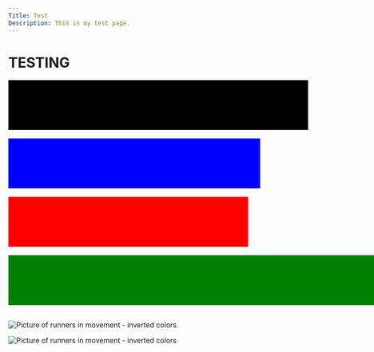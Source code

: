 ```yaml
---
Title: Test
Description: This is my test page.
---
```


TESTING
==========================

<div style="width: 600px; height: 100px; background-color: black; box-sizing: content-box">
</div>
<br>
<div style="width: 100%; height: 100px; background-color: blue; box-sizing: content-box">
</div>
<br>
<div style="width: 50vw; height: 100px; background-color: red; box-sizing: border-box">
</div>
<br>
<div style="width: 100vw; height: 100px; background-color: green; box-sizing: border-box">
</div>
<br>

<!-- ![Picture of runners in movement - red tone](image/movement.jpg?w=500&f=colorize,60,-20,-20,0)

![Picture of runners in movement - inverted colors](image/movement.jpg?w=500&f=negate)

![Picture of runners in movement - inverted colors](image/movement.jpg?w=500&convolve=draw) -->

<!-- JPG original 424 kB -->
<!-- ![Picture of runners in movement - inverted colors](%assets_url%/img/movement.jpg) -->

<!-- PNG original 3.0 MB -->
<!-- ![Picture of runners in movement - inverted colors](%assets_url%/img/movement.png) -->

![Picture of runners in movement - inverted colors](image/movement.jpg?w=500&q=70)

![Picture of runners in movement - inverted colors](image/movement.png?w=500)